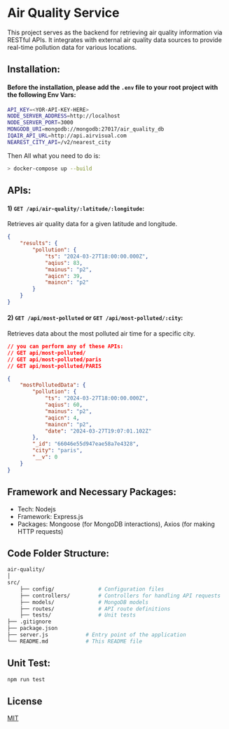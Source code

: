 # Air Quality Service

This project serves as the backend for retrieving air quality information via RESTful APIs. It integrates with external air quality data sources to provide real-time pollution data for various locations.

## Installation:

#### Before the installation, please add the `.env` file to your root project with the following Env Vars:
```bash
API_KEY=<YOR-API-KEY-HERE>
NODE_SERVER_ADDRESS=http://localhost
NODE_SERVER_PORT=3000
MONGODB_URI=mongodb://mongodb:27017/air_quality_db
IQAIR_API_URL=http://api.airvisual.com
NEAREST_CITY_API=/v2/nearest_city
```

Then All what you need to do is:

```bash
> docker-compose up --build
```

## APIs:

#### 1) `GET /api/air-quality/:latitude/:longitude`:
 Retrieves air quality data for a given latitude and longitude.

```json
{
    "results": {
        "pollution": {
            "ts": "2024-03-27T18:00:00.000Z",
            "aqius": 83,
            "mainus": "p2",
            "aqicn": 39,
            "maincn": "p2"
        }
    }
}
```

#### 2) `GET /api/most-polluted` or `GET /api/most-polluted/:city`:
 Retrieves data about the most polluted air time for a specific city.
```json
// you can perform any of these APIs:
// GET api/most-polluted/
// GET api/most-polluted/paris
// GET api/most-polluted/PARIS

{
    "mostPollutedData": {
        "pollution": {
            "ts": "2024-03-27T18:00:00.000Z",
            "aqius": 60,
            "mainus": "p2",
            "aqicn": 4,
            "maincn": "p2",
            "date": "2024-03-27T19:07:01.102Z"
        },
        "_id": "66046e55d947eae58a7e4328",
        "city": "paris",
        "__v": 0
    }
}
```

## Framework and Necessary Packages:
- Tech: Nodejs
- Framework: Express.js
- Packages: Mongoose (for MongoDB interactions), Axios (for making HTTP requests)

## Code Folder Structure:
```bash
air-quality/
│
src/
    ├── config/              # Configuration files
    ├── controllers/         # Controllers for handling API requests
    ├── models/              # MongoDB models
    ├── routes/              # API route definitions
    ├── tests/               # Unit tests
├── .gitignore
├── package.json
├── server.js            # Entry point of the application
└── README.md            # This README file

```

## Unit Test:
```bash
npm run test
```



## License

[MIT](https://choosealicense.com/licenses/mit/)
